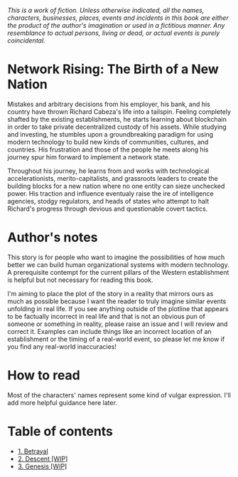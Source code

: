 *This is a work of fiction. Unless otherwise indicated, all the names, characters, businesses, places, events and incidents in this book are either the product of the author's imagination or used in a fictitious manner. Any resemblance to actual persons, living or dead, or actual events is purely coincidental.*

# Network Rising: The Birth of a New Nation
Mistakes and arbitrary decisions from his employer, his bank, and his country have thrown Richard Cabeza's life into a tailspin. Feeling completely shafted by the existing establishments, he starts learning about blockchain in order to take private decentralized custody of his assets. While studying and investing, he stumbles upon a groundbreaking paradigm for using modern technology to build new kinds of communities, cultures, and countries. His frustration and those of the people he meets along his journey spur him forward to implement a network state. 

Throughout his journey, he learns from and works with technological accelerationists, merito-capitalists, and grassroots leaders to create the building blocks for a new nation where no one entity can sieze unchecked power. His traction and influence eventualy raise the ire of intelligence agencies, stodgy regulators, and heads of states who attempt to halt Richard's progress through devious and questionable covert tactics.

# Author's notes
This story is for people who want to imagine the possibilities of how much better we can build human organizational systems with modern technology. A prerequisite contempt for the current pillars of the Western establishment is helpful but not necessary for reading this book. 

I'm aiming to place the plot of the story in a reality that mirrors ours as much as possible because I want the reader to truly imagine similar events unfolding in real life. If you see anything outside of the plotline that appears to be factually incorrect in real life and that is not an obvious pun of someone or something in reality, please raise an issue and I will review and correct it. Examples can include things like an incorrect location of an establishment or the timing of a real-world event, so please let me know if you find any real-world inaccuracies!

# How to read
Most of the characters' names represent some kind of vulgar expression. I'll add more helpful guidance here later.

# Table of contents
* [1. Betrayal](./1.betrayal.md)
* [2. Descent [WIP]](./2.descent.md)
* [3. Genesis [WIP]](./3.genesis.md)